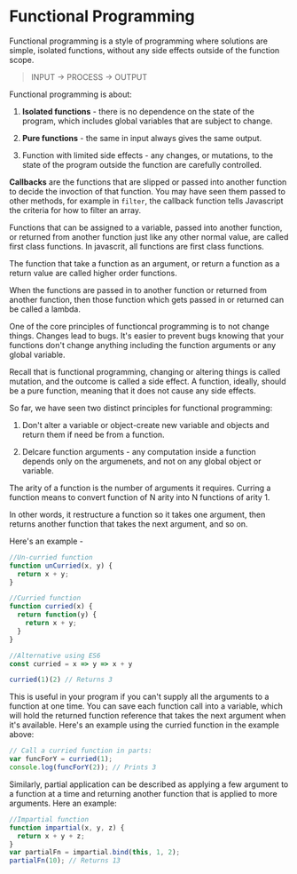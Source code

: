 # Functional Programming
Functional programming is a style of programming where solutions are simple, isolated functions, without any side effects outside of the function scope.

> INPUT -> PROCESS -> OUTPUT

Functional programming is about:
1. **Isolated functions** - there is no dependence on the state of the program, which includes global variables that are subject to change.

2. **Pure functions** - the same in input always gives the same output.

3. Function with limited side effects - any changes, or mutations, to the state of the program outside the function are carefully controlled.

**Callbacks** are the functions that are slipped or passed into another function to decide the invoction of that function. You may have seen them passed to other methods, for example in `filter`, the callback function tells Javascript the criteria for how to filter an array.

Functions that can be assigned to a variable, passed into another function, or returned from another function just like any other normal value, are called first class functions. In javascrit, all functions are first class functions.

The function that take a function as an argument, or return a function as a return value are called higher order functions.

When the functions are passed in to another function or returned from another function, then those function which gets passed in or returned can be called a lambda.

One of the core principles of functioncal programming is to not change things. Changes lead to bugs. It's easier to prevent bugs knowing that your functions don't change anything including the function arguments or any global variable.

Recall that is functional programming, changing or altering things is called mutation, and the outcome is called a side effect. A function, ideally, should be a pure function, meaning that it does not cause any side effects.

So far, we have seen two distinct principles for functional programming:

1) Don't alter a variable or object-create new variable and objects and return them if need be from a function.

2) Delcare function arguments - any computation inside a function depends only on the argumenets, and not on any global object or variable.

The arity of a function is the number of arguments it requires. Curring a function means to convert function of N arity into N functions of arity 1.

In other words, it restructure a function so it takes one argument, then returns another function that takes the next argument, and so on.

Here's an example -
```javascript
//Un-curried function
function unCurried(x, y) {
  return x + y;
}

//Curried function
function curried(x) {
  return function(y) {
    return x + y;
  }
}

//Alternative using ES6
const curried = x => y => x + y

curried(1)(2) // Returns 3
```

This is useful in your program if you can't supply all the arguments to a function at one time. You can save each function call into a variable, which will hold the returned function reference that takes the next argument when it's available. Here's an example using the curried function in the example above:

```javascript
// Call a curried function in parts:
var funcForY = curried(1);
console.log(funcForY(2)); // Prints 3
```

Similarly, partial application can be described as applying a few argument to a function at a time and returning another function that is applied to more arguments. Here an example:

```javascript
//Impartial function
function impartial(x, y, z) {
  return x + y + z;
}
var partialFn = impartial.bind(this, 1, 2);
partialFn(10); // Returns 13
```